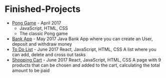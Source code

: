 # Finished-Projects

- [Pong Game](pong_game) - April 2017<br/>
  - JavaScript, HTML, CSS<br/>
  - The classic Pong game
- [Bank App](bank_app) - May 2017
	Java
	Bank App where you can create an User, deposit and withdraw money
- [To Do List](to_do_list) - June 2017
	React, JavaScript, HTML, CSS
	A list where you can add, delete and cross out tasks
- [Shopping Cart](shopping_cart) - June 2017
	React, JavaScript, HTML, CSS
	A page with 9 products that can be chosen and added to the cart, calculating the total amount to be paid

